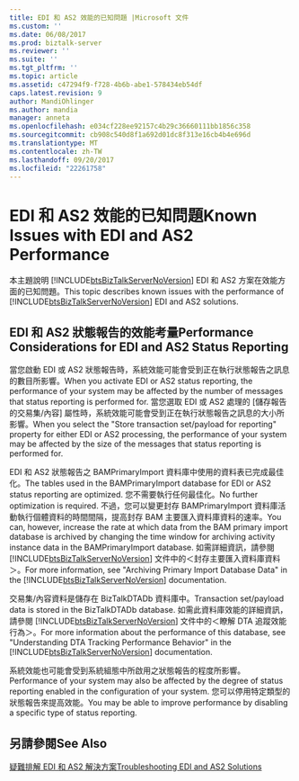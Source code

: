 ```yaml
---
title: EDI 和 AS2 效能的已知問題 |Microsoft 文件
ms.custom: ''
ms.date: 06/08/2017
ms.prod: biztalk-server
ms.reviewer: ''
ms.suite: ''
ms.tgt_pltfrm: ''
ms.topic: article
ms.assetid: c47294f9-f728-4b6b-abe1-578434eb54df
caps.latest.revision: 9
author: MandiOhlinger
ms.author: mandia
manager: anneta
ms.openlocfilehash: e034cf228ee92157c4b29c36660111bb1856c358
ms.sourcegitcommit: cb908c540d8f1a692d01dc8f313e16cb4b4e696d
ms.translationtype: MT
ms.contentlocale: zh-TW
ms.lasthandoff: 09/20/2017
ms.locfileid: "22261758"
---
```

# <a name="known-issues-with-edi-and-as2-performance"></a><span data-ttu-id="3c346-102">EDI 和 AS2 效能的已知問題</span><span class="sxs-lookup"><span data-stu-id="3c346-102">Known Issues with EDI and AS2 Performance</span></span>
<span data-ttu-id="3c346-103">本主題說明 [!INCLUDE[btsBizTalkServerNoVersion](../includes/btsbiztalkservernoversion-md.md)] EDI 和 AS2 方案在效能方面的已知問題。</span><span class="sxs-lookup"><span data-stu-id="3c346-103">This topic describes known issues with the performance of [!INCLUDE[btsBizTalkServerNoVersion](../includes/btsbiztalkservernoversion-md.md)] EDI and AS2 solutions.</span></span>  
  
## <a name="performance-considerations-for-edi-and-as2-status-reporting"></a><span data-ttu-id="3c346-104">EDI 和 AS2 狀態報告的效能考量</span><span class="sxs-lookup"><span data-stu-id="3c346-104">Performance Considerations for EDI and AS2 Status Reporting</span></span>  
 <span data-ttu-id="3c346-105">當您啟動 EDI 或 AS2 狀態報告時，系統效能可能會受到正在執行狀態報告之訊息的數目所影響。</span><span class="sxs-lookup"><span data-stu-id="3c346-105">When you activate EDI or AS2 status reporting, the performance of your system may be affected by the number of messages that status reporting is performed for.</span></span> <span data-ttu-id="3c346-106">當您選取 EDI 或 AS2 處理的 [儲存報告的交易集/內容] 屬性時，系統效能可能會受到正在執行狀態報告之訊息的大小所影響。</span><span class="sxs-lookup"><span data-stu-id="3c346-106">When you select the "Store transaction set/payload for reporting" property for either EDI or AS2 processing, the performance of your system may be affected by the size of the messages that status reporting is performed for.</span></span>  
  
 <span data-ttu-id="3c346-107">EDI 和 AS2 狀態報告之 BAMPrimaryImport 資料庫中使用的資料表已完成最佳化。</span><span class="sxs-lookup"><span data-stu-id="3c346-107">The tables used in the BAMPrimaryImport database for EDI or AS2 status reporting are optimized.</span></span> <span data-ttu-id="3c346-108">您不需要執行任何最佳化。</span><span class="sxs-lookup"><span data-stu-id="3c346-108">No further optimization is required.</span></span> <span data-ttu-id="3c346-109">不過，您可以變更封存 BAMPrimaryImport 資料庫活動執行個體資料的時間間隔，提高封存 BAM 主要匯入資料庫資料的速率。</span><span class="sxs-lookup"><span data-stu-id="3c346-109">You can, however, increase the rate at which data from the BAM primary import database is archived by changing the time window for archiving activity instance data in the BAMPrimaryImport database.</span></span> <span data-ttu-id="3c346-110">如需詳細資訊，請參閱 [!INCLUDE[btsBizTalkServerNoVersion](../includes/btsbiztalkservernoversion-md.md)] 文件中的＜封存主要匯入資料庫資料＞。</span><span class="sxs-lookup"><span data-stu-id="3c346-110">For more information, see "Archiving Primary Import Database Data" in the [!INCLUDE[btsBizTalkServerNoVersion](../includes/btsbiztalkservernoversion-md.md)] documentation.</span></span>  
  
 <span data-ttu-id="3c346-111">交易集/內容資料是儲存在 BizTalkDTADb 資料庫中。</span><span class="sxs-lookup"><span data-stu-id="3c346-111">Transaction set/payload data is stored in the BizTalkDTADb database.</span></span> <span data-ttu-id="3c346-112">如需此資料庫效能的詳細資訊，請參閱 [!INCLUDE[btsBizTalkServerNoVersion](../includes/btsbiztalkservernoversion-md.md)] 文件中的＜瞭解 DTA 追蹤效能行為＞。</span><span class="sxs-lookup"><span data-stu-id="3c346-112">For more information about the performance of this database, see "Understanding DTA Tracking Performance Behavior" in the [!INCLUDE[btsBizTalkServerNoVersion](../includes/btsbiztalkservernoversion-md.md)] documentation.</span></span>  
  
 <span data-ttu-id="3c346-113">系統效能也可能會受到系統組態中所啟用之狀態報告的程度所影響。</span><span class="sxs-lookup"><span data-stu-id="3c346-113">Performance of your system may also be affected by the degree of status reporting enabled in the configuration of your system.</span></span> <span data-ttu-id="3c346-114">您可以停用特定類型的狀態報告來提高效能。</span><span class="sxs-lookup"><span data-stu-id="3c346-114">You may be able to improve performance by disabling a specific type of status reporting.</span></span>  
  
## <a name="see-also"></a><span data-ttu-id="3c346-115">另請參閱</span><span class="sxs-lookup"><span data-stu-id="3c346-115">See Also</span></span>  
 [<span data-ttu-id="3c346-116">疑難排解 EDI 和 AS2 解決方案</span><span class="sxs-lookup"><span data-stu-id="3c346-116">Troubleshooting EDI and AS2 Solutions</span></span>](../core/troubleshooting-edi-and-as2-solutions.md)